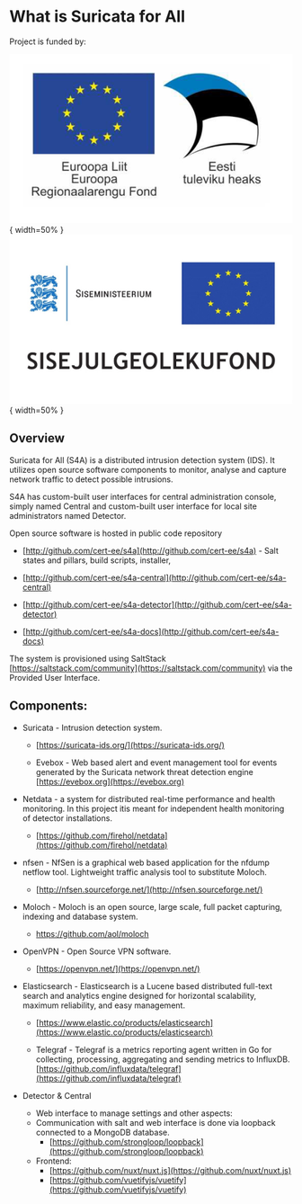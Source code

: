 # What is Suricata for All

Project is funded by:

![Euroopa Liit Euroopa Regionaalarengu Fond, Eesti tuleviku heaks](../images/image_0.png){ width=50% }
![Sisejulgeolekufond](../images/logo02.png){ width=50% }


## Overview

Suricata for All (S4A) is a distributed intrusion detection system (IDS). It utilizes open source software components to monitor, analyse and capture network traffic to detect possible intrusions.

S4A has custom-built user interfaces for central administration console, simply named Central and custom-built user interface for local site administrators named Detector.

Open source software is hosted in public code repository 

* [http://github.com/cert-ee/s4a](http://github.com/cert-ee/s4a) - Salt states and pillars, build scripts, installer,

* [http://github.com/cert-ee/s4a-central](http://github.com/cert-ee/s4a-central)

* [http://github.com/cert-ee/s4a-detector](http://github.com/cert-ee/s4a-detector)

* [http://github.com/cert-ee/s4a-docs](http://github.com/cert-ee/s4a-docs)

The system is provisioned using SaltStack [https://saltstack.com/community](https://saltstack.com/community) via the Provided User Interface.

## Components:

* Suricata - Intrusion detection system.

    * [https://suricata-ids.org/](https://suricata-ids.org/)

    * Evebox - Web based alert and event management tool for events generated by the Suricata network threat detection engine [https://evebox.org](https://evebox.org)

* Netdata - a system for distributed real-time performance and health monitoring. In this project itis meant for independent health monitoring of detector installations.

    * [https://github.com/firehol/netdata](https://github.com/firehol/netdata)

* nfsen - NfSen is a graphical web based application for the nfdump netflow tool. Lightweight traffic analysis tool to substitute Moloch.

    * [http://nfsen.sourceforge.net/](http://nfsen.sourceforge.net/)

* Moloch - Moloch is an open source, large scale, full packet capturing, indexing and database system.

    * https://github.com/aol/moloch

* OpenVPN - Open Source VPN software.

    * [https://openvpn.net/](https://openvpn.net/)

* Elasticsearch - Elasticsearch is a Lucene based distributed full-text search and analytics engine designed for horizontal scalability, maximum reliability, and easy management. 

    * [https://www.elastic.co/products/elasticsearch](https://www.elastic.co/products/elasticsearch)

    * Telegraf - Telegraf is a metrics reporting agent written in Go for collecting, processing, aggregating and sending metrics to InfluxDB. [https://github.com/influxdata/telegraf](https://github.com/influxdata/telegraf)

* Detector & Central
    * Web interface to manage settings and other aspects: 
    * Communication with salt and web interface is done via loopback connected to a MongoDB database.
        * [https://github.com/strongloop/loopback](https://github.com/strongloop/loopback)
    * Frontend:
        * [https://github.com/nuxt/nuxt.js](https://github.com/nuxt/nuxt.js)
        * [https://github.com/vuetifyjs/vuetify](https://github.com/vuetifyjs/vuetify)
